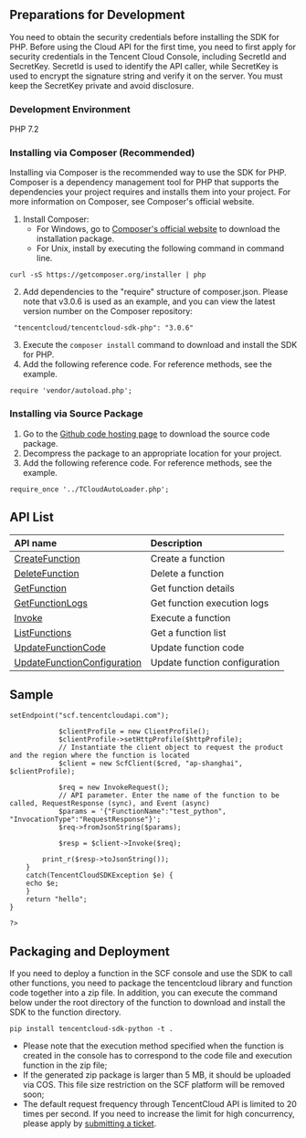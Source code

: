 ## Preparations for Development
You need to obtain the security credentials before installing the SDK for PHP. Before using the Cloud API for the first time, you need to first apply for security credentials in the Tencent Cloud Console, including SecretId and SecretKey. SecretId is used to identify the API caller, while SecretKey is used to encrypt the signature string and verify it on the server. You must keep the SecretKey private and avoid disclosure.

### Development Environment
PHP 7.2 

### Installing via Composer (Recommended)
Installing via Composer is the recommended way to use the SDK for PHP. Composer is a dependency management tool for PHP that supports the dependencies your project requires and installs them into your project. For more information on Composer, see Composer's official website.
1. Install Composer:
    - For Windows, go to [Composer's official website](https://getcomposer.org/download/) to download the installation package.
    - For Unix, install by executing the following command in command line.
```
curl -sS https://getcomposer.org/installer | php
```

2. Add dependencies to the "require" structure of composer.json. Please note that v3.0.6 is used as an example, and you can view the latest version number on the Composer repository:
```
 "tencentcloud/tencentcloud-sdk-php": "3.0.6"
```
3. Execute the `composer install` command to download and install the SDK for PHP.
4. Add the following reference code. For reference methods, see the example.
```
require 'vendor/autoload.php';
```


### Installing via Source Package
1. Go to the [Github code hosting page](https://github.com/tencentcloud/tencentcloud-sdk-php) to download the source code package.
2. Decompress the package to an appropriate location for your project.
3. Add the following reference code. For reference methods, see the example.
```
require_once '../TCloudAutoLoader.php';
```


## API List

| API name | Description |
| :--- | :------------------------------------ |
| [CreateFunction](https://intl.cloud.tencent.com/document/api/583/18586) | Create a function |
| [DeleteFunction](https://intl.cloud.tencent.com/document/api/583/18585) | Delete a function |
| [GetFunction](https://intl.cloud.tencent.com/document/api/583/18584) | Get function details |
| [GetFunctionLogs](https://intl.cloud.tencent.com/document/api/583/18583) | Get function execution logs |
| [Invoke](https://intl.cloud.tencent.com/document/api/583/17243) | Execute a function |
| [ListFunctions](https://intl.cloud.tencent.com/document/api/583/18582) | Get a function list |
| [UpdateFunctionCode](https://intl.cloud.tencent.com/document/api/583/18581) | Update function code |
| [UpdateFunctionConfiguration](https://intl.cloud.tencent.com/document/api/583/18580) | Update function configuration |

## Sample

```
setEndpoint("scf.tencentcloudapi.com");
      
    		$clientProfile = new ClientProfile();
    		$clientProfile->setHttpProfile($httpProfile);
    		// Instantiate the client object to request the product and the region where the function is located
    		$client = new ScfClient($cred, "ap-shanghai", $clientProfile);

    		$req = new InvokeRequest();
            // API parameter. Enter the name of the function to be called, RequestResponse (sync), and Event (async)
    		$params = '{"FunctionName":"test_python", "InvocationType":"RequestResponse"}';
    		$req->fromJsonString($params);

    		$resp = $client->Invoke($req);

   		print_r($resp->toJsonString());
	}
	catch(TencentCloudSDKException $e) {
    echo $e;
	}
    return "hello";
}

?>
```
## Packaging and Deployment
If you need to deploy a function in the SCF console and use the SDK to call other functions, you need to package the tencentcloud library and function code together into a zip file. In addition, you can execute the command below under the root directory of the function to download and install the SDK to the function directory.
```
pip install tencentcloud-sdk-python -t .
```
- Please note that the execution method specified when the function is created in the console has to correspond to the code file and execution function in the zip file;
- If the generated zip package is larger than 5 MB, it should be uploaded via COS. This file size restriction on the SCF platform will be removed soon;
- The default request frequency through TencentCloud API is limited to 20 times per second. If you need to increase the limit for high concurrency, please apply by [submitting a ticket](https://console.cloud.tencent.com/workorder/category?level1_id=6&level2_id=668&source=0&data_title=%E6%97%A0%E6%9C%8D%E5%8A%A1%E5%99%A8%E4%BA%91%E5%87%BD%E6%95%B0%20SCF&step=1).
